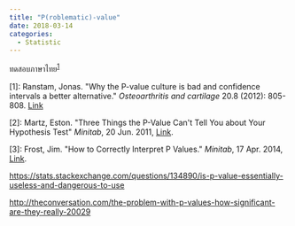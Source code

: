 ```yaml
---
title: "P(roblematic)-value"
date: 2018-03-14
categories:
  - Statistic
---
```




ทดสอบภาษาไทย<sup><a href="#RANSTAM2012805">1</a></sup>

<a name="RANSTAM2012805">[1]</a>: Ranstam, Jonas. "Why the P-value culture is bad and confidence intervals a better alternative." _Osteoarthritis and cartilage_ 20.8 (2012): 805-808. [Link](https://doi.org/10.1016/j.joca.2012.04.001)

<a name="MINITAB20110620">[2]</a>: Martz, Eston. "Three Things the P-Value Can't Tell You about Your Hypothesis Test" _Minitab_, 20 Jun. 2011, [Link](http://blog.minitab.com/blog/understanding-statistics/three-things-the-p-value-cant-tell-you-about-your-hypothesis-test).

<a name="MINITAB20140417">[3]</a>: Frost, Jim. "How to Correctly Interpret P Values." _Minitab_, 17 Apr. 2014, [Link](http://blog.minitab.com/blog/adventures-in-statistics-2/how-to-correctly-interpret-p-values).

https://stats.stackexchange.com/questions/134890/is-p-value-essentially-useless-and-dangerous-to-use

http://theconversation.com/the-problem-with-p-values-how-significant-are-they-really-20029